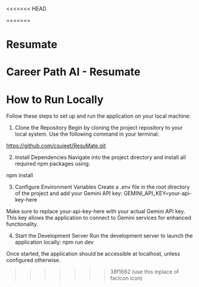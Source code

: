 <<<<<<< HEAD

=======
# Resumate
# Career Path AI - Resumate

# How to Run Locally

Follow these steps to set up and run the application on your local machine:

1. Clone the Repository
Begin by cloning the project repository to your local system. Use the following command in your terminal:

https://github.com/csujeet/ResuMate.git

2. Install Dependencies
Navigate into the project directory and install all required npm packages using:

npm install

3. Configure Environment Variables
Create a .env file in the root directory of the project and add your Gemini API key:
GEMINI_API_KEY=your-api-key-here

Make sure to replace your-api-key-here with your actual Gemini API key. This key allows the application to connect to Gemini services for enhanced functionality.


4. Start the Development Server
Run the development server to launch the application locally:
npm run dev


Once started, the application should be accessible at localhost, unless configured otherwise.
>>>>>>> 38f1662 (use this inplace of facicon icon)
